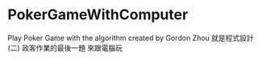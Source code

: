 # PokerGameWithComputer
Play Poker Game with the algorithm created by Gordon Zhou
就是程式設計(二) 政客作業的最後一題
來跟電腦玩
